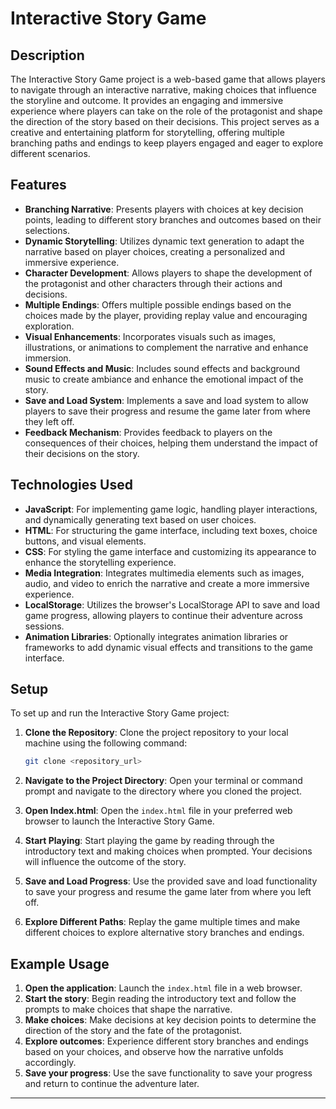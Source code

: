 # Interactive Story Game

## Description

The Interactive Story Game project is a web-based game that allows players to navigate through an interactive narrative, making choices that influence the storyline and outcome. It provides an engaging and immersive experience where players can take on the role of the protagonist and shape the direction of the story based on their decisions. This project serves as a creative and entertaining platform for storytelling, offering multiple branching paths and endings to keep players engaged and eager to explore different scenarios.

## Features

- **Branching Narrative**: Presents players with choices at key decision points, leading to different story branches and outcomes based on their selections.
- **Dynamic Storytelling**: Utilizes dynamic text generation to adapt the narrative based on player choices, creating a personalized and immersive experience.
- **Character Development**: Allows players to shape the development of the protagonist and other characters through their actions and decisions.
- **Multiple Endings**: Offers multiple possible endings based on the choices made by the player, providing replay value and encouraging exploration.
- **Visual Enhancements**: Incorporates visuals such as images, illustrations, or animations to complement the narrative and enhance immersion.
- **Sound Effects and Music**: Includes sound effects and background music to create ambiance and enhance the emotional impact of the story.
- **Save and Load System**: Implements a save and load system to allow players to save their progress and resume the game later from where they left off.
- **Feedback Mechanism**: Provides feedback to players on the consequences of their choices, helping them understand the impact of their decisions on the story.

## Technologies Used

- **JavaScript**: For implementing game logic, handling player interactions, and dynamically generating text based on user choices.
- **HTML**: For structuring the game interface, including text boxes, choice buttons, and visual elements.
- **CSS**: For styling the game interface and customizing its appearance to enhance the storytelling experience.
- **Media Integration**: Integrates multimedia elements such as images, audio, and video to enrich the narrative and create a more immersive experience.
- **LocalStorage**: Utilizes the browser's LocalStorage API to save and load game progress, allowing players to continue their adventure across sessions.
- **Animation Libraries**: Optionally integrates animation libraries or frameworks to add dynamic visual effects and transitions to the game interface.

## Setup

To set up and run the Interactive Story Game project:

1. **Clone the Repository**: Clone the project repository to your local machine using the following command:

   ```bash
   git clone <repository_url>
   ```

2. **Navigate to the Project Directory**: Open your terminal or command prompt and navigate to the directory where you cloned the project.

3. **Open Index.html**: Open the `index.html` file in your preferred web browser to launch the Interactive Story Game.

4. **Start Playing**: Start playing the game by reading through the introductory text and making choices when prompted. Your decisions will influence the outcome of the story.

5. **Save and Load Progress**: Use the provided save and load functionality to save your progress and resume the game later from where you left off.

6. **Explore Different Paths**: Replay the game multiple times and make different choices to explore alternative story branches and endings.

## Example Usage

1. **Open the application**: Launch the `index.html` file in a web browser.
2. **Start the story**: Begin reading the introductory text and follow the prompts to make choices that shape the narrative.
3. **Make choices**: Make decisions at key decision points to determine the direction of the story and the fate of the protagonist.
4. **Explore outcomes**: Experience different story branches and endings based on your choices, and observe how the narrative unfolds accordingly.
5. **Save your progress**: Use the save functionality to save your progress and return to continue the adventure later.

---